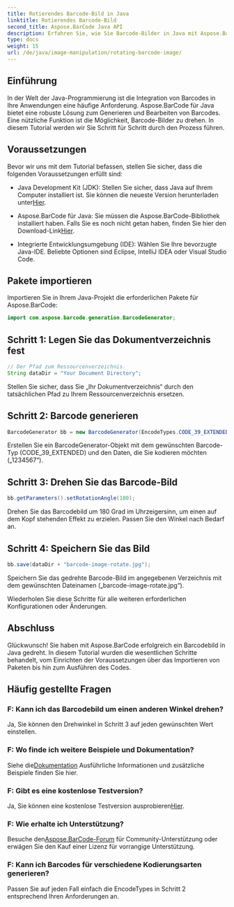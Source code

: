 ```yaml
---
title: Rotierendes Barcode-Bild in Java
linktitle: Rotierendes Barcode-Bild
second_title: Aspose.BarCode Java API
description: Erfahren Sie, wie Sie Barcode-Bilder in Java mit Aspose.BarCode mühelos drehen können. Eine umfassende Schritt-für-Schritt-Anleitung für Java-Entwickler.
type: docs
weight: 15
url: /de/java/image-manipulation/rotating-barcode-image/
---
```


## Einführung

In der Welt der Java-Programmierung ist die Integration von Barcodes in Ihre Anwendungen eine häufige Anforderung. Aspose.BarCode für Java bietet eine robuste Lösung zum Generieren und Bearbeiten von Barcodes. Eine nützliche Funktion ist die Möglichkeit, Barcode-Bilder zu drehen. In diesem Tutorial werden wir Sie Schritt für Schritt durch den Prozess führen.

## Voraussetzungen

Bevor wir uns mit dem Tutorial befassen, stellen Sie sicher, dass die folgenden Voraussetzungen erfüllt sind:

-  Java Development Kit (JDK): Stellen Sie sicher, dass Java auf Ihrem Computer installiert ist. Sie können die neueste Version herunterladen unter[Hier](https://www.oracle.com/java/technologies/javase-downloads.html).

- Aspose.BarCode für Java: Sie müssen die Aspose.BarCode-Bibliothek installiert haben. Falls Sie es noch nicht getan haben, finden Sie hier den Download-Link[Hier](https://releases.aspose.com/barcode/java/).

- Integrierte Entwicklungsumgebung (IDE): Wählen Sie Ihre bevorzugte Java-IDE. Beliebte Optionen sind Eclipse, IntelliJ IDEA oder Visual Studio Code.

## Pakete importieren

Importieren Sie in Ihrem Java-Projekt die erforderlichen Pakete für Aspose.BarCode:

```java
import com.aspose.barcode.generation.BarcodeGenerator;
```

## Schritt 1: Legen Sie das Dokumentverzeichnis fest

```java
// Der Pfad zum Ressourcenverzeichnis.
String dataDir = "Your Document Directory";
```

Stellen Sie sicher, dass Sie „Ihr Dokumentverzeichnis“ durch den tatsächlichen Pfad zu Ihrem Ressourcenverzeichnis ersetzen.

## Schritt 2: Barcode generieren

```java
BarcodeGenerator bb = new BarcodeGenerator(EncodeTypes.CODE_39_EXTENDED, "1234567");
```

Erstellen Sie ein BarcodeGenerator-Objekt mit dem gewünschten Barcode-Typ (CODE_39_EXTENDED) und den Daten, die Sie kodieren möchten („1234567“).

## Schritt 3: Drehen Sie das Barcode-Bild

```java
bb.getParameters().setRotationAngle(180);
```

Drehen Sie das Barcodebild um 180 Grad im Uhrzeigersinn, um einen auf dem Kopf stehenden Effekt zu erzielen. Passen Sie den Winkel nach Bedarf an.

## Schritt 4: Speichern Sie das Bild

```java
bb.save(dataDir + "barcode-image-rotate.jpg");
```

Speichern Sie das gedrehte Barcode-Bild im angegebenen Verzeichnis mit dem gewünschten Dateinamen („barcode-image-rotate.jpg“).

Wiederholen Sie diese Schritte für alle weiteren erforderlichen Konfigurationen oder Änderungen.

## Abschluss

Glückwunsch! Sie haben mit Aspose.BarCode erfolgreich ein Barcodebild in Java gedreht. In diesem Tutorial wurden die wesentlichen Schritte behandelt, vom Einrichten der Voraussetzungen über das Importieren von Paketen bis hin zum Ausführen des Codes.

## Häufig gestellte Fragen

### F: Kann ich das Barcodebild um einen anderen Winkel drehen?
Ja, Sie können den Drehwinkel in Schritt 3 auf jeden gewünschten Wert einstellen.

### F: Wo finde ich weitere Beispiele und Dokumentation?
 Siehe die[Dokumentation](https://reference.aspose.com/barcode/java/) Ausführliche Informationen und zusätzliche Beispiele finden Sie hier.

### F: Gibt es eine kostenlose Testversion?
 Ja, Sie können eine kostenlose Testversion ausprobieren[Hier](https://releases.aspose.com/).

### F: Wie erhalte ich Unterstützung?
 Besuche den[Aspose.BarCode-Forum](https://forum.aspose.com/c/barcode/13) für Community-Unterstützung oder erwägen Sie den Kauf einer Lizenz für vorrangige Unterstützung.

### F: Kann ich Barcodes für verschiedene Kodierungsarten generieren?
Passen Sie auf jeden Fall einfach die EncodeTypes in Schritt 2 entsprechend Ihren Anforderungen an.

